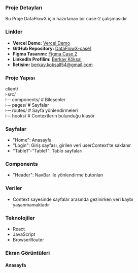 ### Proje Detayları
Bu Proje DataFlowX için hazırlanan bir case-2 çalışmasıdır 

### Linkler
- **Vercel Demo:** [Vercel Demo]()
- **GitHub Repository:** [DataFlowX-case1](https://github.com/Teoory/DataFlowX-case2)
- **Figma Tasarımı:** [Figma Case 2](https://www.figma.com/proto/sqqqmkK3jCTZApIwSGp04p/DataFlowX---Case-2?node-id=1-2&p=f&t=UODMd66pOAwOqpBD-1&scaling=min-zoom&content-scaling=fixed&page-id=0%3A1&starting-point-node-id=1%3A2)
- **LinkedIn Profilim:** [Berkay Köksal](https://www.linkedin.com/in/berkay-koksal/)
- **İletişim:** [berkay.koksall54@gmail.com](mailto:berkay.koksall54@gmail.com)

### Proje Yapısı 
client/<br/>
⊦src/<br/>
⊦─ components/ # Bileşenler<br/>
⊦─ pages/ # Sayfalar<br/>
⊦─ routes/ # Sayfa yönlendirmeleri<br/>
⊦─ hooks/ # Contextlerin bulunduğu klasör<br/>

### Sayfalar
- "Home": Anasayfa
- "Login": Giriş sayfası, girilen veri userContext'te saklanır
- "Table1"-"Table1": Tablo sayfaları

### Components
- "Header": NavBar ile yönlendirme butonları

### Veriler
- Context sayesinde sayfalar arasında gezinirken veri kaybı yaşanmamaktadır

### Teknolojiler
- React
- JavaScript
- BrowserRouter

### Ekran Görüntüleri
#### Anasayfa
